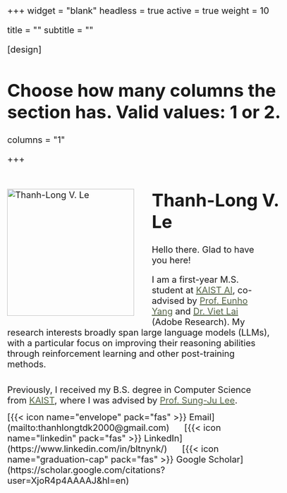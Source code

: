 +++
widget = "blank"
headless = true
active = true
weight = 10

title = ""
subtitle = ""

[design]
  # Choose how many columns the section has. Valid values: 1 or 2.
  columns = "1"

+++

<style>

::-moz-selection {
   background: #FDEEC9;
   /* color: #fff; */
}
::selection {
   background: #FDEEC9;
   /* color: #fff; */
}

body{
  font-size: 15pt;
  margin-left: 12%;
  margin-right: 12%;
}

img {
    float: left;
    width: 288px;
    margin-right: 40px;
    margin-top: 35px;
    margin-bottom: 10px;
}

.br {
  line-height: 70%;
}

#intro {
  font-size: 15pt;
  margin-left: 270px;
  margin-right: 5%;
}

.ref {
  color: #546447; /*  #AB6F55*/
}

.section {
  font-size: 27pt;
  font-weight: 500;
  margin-bottom: 7px;
}

.divider {
   border: 0;
   border-top: 1.5px solid #DAD8C9;
   background: none;
   margin-top: 0;
}

a {
      -webkit-transition: color 0s; /* For Safari 3.0 to 6.0 */
      transition: color 0s; /* For modern browsers */
  }
a:hover {
  text-decoration: none;
  color: #4f8b04; /* #EC7D3C #856256 */
}


/*1410 - 1100*/
@media only screen and (max-width: 1410px) {
  img {
    margin-bottom: 150px;
  }
}

@media only screen and (max-width: 1100px) {
  img {
    margin-bottom: 10px;
  }
}

@media only screen and (max-width: 1044px) {
  #intro {
    margin-left: 0px;
  }
}

@media only screen and (max-width: 768px) {
 img {
   float: middle;
   width: 100%;
   /* padding-right: 10%; */
   /* padding-left: 10%;  */
   padding-bottom: 10px;
 } 
 body {
  font-size: 12pt;
  /* text-align:center; */
  margin-left: 0%;
  margin-right: 0%;
 }
 #intro {
  font-size: 12pt;
  margin-left: 0px;
  margin-right: 0px;
 }
 .section {
  font-size: 20pt;
 }
}

</style>

<img src="uploads/long-narrow.png " alt="Thanh-Long V. Le">

# **Thanh-Long V. Le**

<div id='intro'>
Hello there. Glad to have you here!

I am a first-year M.S. student at <a class='ref' href="https://gsai.kaist.ac.kr/">KAIST AI</a>, co-advised by <a class='ref' href="https://mli.kaist.ac.kr/people/">Prof. Eunho Yang</a> and <a class='ref' href="https://laiviet.github.io/">Dr. Viet Lai</a> (Adobe Research). My research interests broadly span large language models (LLMs), with a particular focus on improving their reasoning abilities through reinforcement learning and other post-training methods.

<div class='br'><br></div>
Previously, I received my B.S. degree in Computer Science from <a class='ref' href="https://www.kaist.ac.kr/en/">KAIST</a>, where I was advised by <a class='ref' href="https://sites.google.com/site/wewantsj/">Prof. Sung-Ju Lee</a>.

<div class='br'><br></div>
[{{< icon name="envelope" pack="fas" >}} Email](mailto:thanhlongtdk2000@gmail.com) &nbsp;&nbsp;&nbsp;&nbsp; [{{< icon name="linkedin" pack="fas" >}} LinkedIn](https://www.linkedin.com/in/bltnynk/) &nbsp;&nbsp;&nbsp;&nbsp; [{{< icon name="graduation-cap" pack="fas" >}} Google Scholar](https://scholar.google.com/citations?user=XjoR4p4AAAAJ&hl=en) &nbsp;&nbsp;&nbsp;&nbsp;
</div>
<!-- [{{< icon name="file" pack="fas" >}} CV](uploads/CV_YewonKim.pdf) -->
